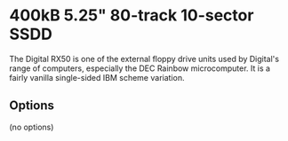 <!-- This file is automatically generated. Do not edit. -->
# 400kB 5.25" 80-track 10-sector SSDD

The Digital RX50 is one of the external floppy drive units used by Digital's
range of computers, especially the DEC Rainbow microcomputer. It is a fairly
vanilla single-sided IBM scheme variation.

## Options

(no options)

